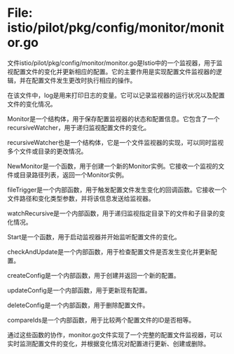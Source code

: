 # File: istio/pilot/pkg/config/monitor/monitor.go

文件istio/pilot/pkg/config/monitor/monitor.go是Istio中的一个监视器，用于监视配置文件的变化并更新相应的配置。它的主要作用是实现配置文件监视器的逻辑，并在配置文件发生更改时执行相应的操作。

在该文件中，log是用来打印日志的变量。它可以记录监视器的运行状况以及配置文件的变化情况。

Monitor是一个结构体，用于保存配置监视器的状态和配置信息。它包含了一个recursiveWatcher，用于递归监视配置文件的变化。

recursiveWatcher也是一个结构体，它是一个文件监视器的实现，可以同时监视多个文件或目录的更改情况。

NewMonitor是一个函数，用于创建一个新的Monitor实例。它接收一个监视的文件或目录路径列表，返回一个Monitor实例。

fileTrigger是一个内部函数，用于触发配置文件发生变化的回调函数。它接收一个文件路径和变化类型参数，并将该信息发送给监视器。

watchRecursive是一个内部函数，用于递归监视指定目录下的文件和子目录的变化情况。

Start是一个函数，用于启动监视器并开始监听配置文件的变化。

checkAndUpdate是一个内部函数，用于检查配置文件是否发生变化并更新配置。

createConfig是一个内部函数，用于创建并返回一个新的配置。

updateConfig是一个内部函数，用于更新现有配置。

deleteConfig是一个内部函数，用于删除配置文件。

compareIds是一个内部函数，用于比较两个配置文件的ID是否相等。

通过这些函数的协作，monitor.go文件实现了一个完整的配置文件监视器，可以实时监测配置文件的变化，并根据变化情况对配置进行更新、创建或删除。

